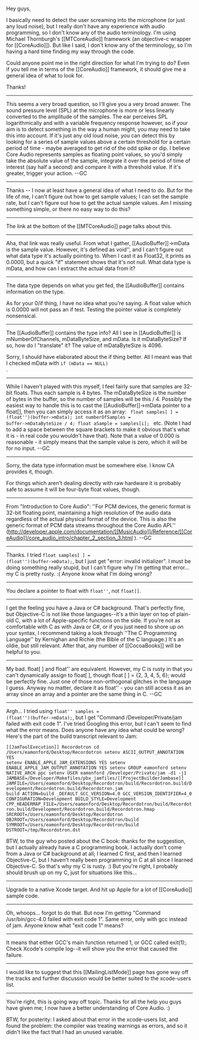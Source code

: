 Hey guys,

I basically need to detect the user screaming into the microphone (or just any loud noise), but I really don't have any experience with audio programming, so I don't know any of the audio terminology. I'm using Michael Thornburgh's [[MTCoreAudio]] framework (an objective-c wrapper for [[CoreAudio]]). But like I said, I don't know any of the terminology, so I'm having a hard time finding my way through the code.

Could anyone point me in the right direction for what I'm trying to do? Even if you tell me in terms of the [[CoreAudio]] framework, it should give me a general idea of what to look for.

Thanks!

----

This seems a very broad question, so I'll give you a very broad answer. The sound pressure level (SPL) at the microphone is more or less linearly converted to the amplitude of the samples. The ear perceives SPL logarithmically and with a variable frequency response however, so if your aim is to detect something in the way a human might, you may need to take this into account. If it's just any old loud noise, you can detect this by looking for a series of sample values above a certain threshold for a certain period of time - maybe averaged to get rid of the odd spike or dip. I believe Core Audio represents samples as floating point values, so you'd simply take the absolute value of the sample, integrate it over the period of time of interest (say half a second) and compare it with a threshold value. If it's greater, trigger your action. --GC

----

Thanks -- I now at least have a general idea of what I need to do. But for the life of me, I can't figure out how to get sample values; I can set the sample rate, but I can't figure out how to get the actual sample values. Am I missing something simple, or there no easy way to do this?

----

The link at the bottom of the [[MTCoreAudio]] page talks about this.

----

Aha, that link was really useful. From what I gather, [[AudioBuffer]]->mData is the sample value. However, it's defined as void'', and I can't figure out what data type it's actually pointing to. When I cast it as Float32, it prints as 0.0000, but a quick "if" statement shows that it's not null. What data type is mData, and how can I extract the actual data from it?

----
The data type depends on what you get fed, the [[AudioBuffer]] contains information on the type.

As for your 0/if thing, I have no idea what you're saying. A float value which is 0.0000 will not pass an if test. Testing the pointer value is completely nonsensical.

----

The [[AudioBuffer]] contains the type info? All I see in [[AudioBuffer]] is mNumberOfChannels, mDataByteSize, and mData. Is it mDataByteSize? If so, how do I "translate" it? The value of mDataByteSize is 4096.

Sorry, I should have elaborated about the if thing better. All I meant was that I checked mData with <code>if (mData == NULL) </code>.

----

While I haven't played with this myself, I feel fairly sure that samples are 32-bit floats. Thus each sample is 4 bytes. The mDataByteSize is the number of bytes in the buffer, so the number of samples will be this / 4. Possibly the easiest way to handle this is to cast the [[AudioBuffer]]->mData pointer to a float[], then you can simply access it as an array: <code> float samples[ ] = (float'')(buffer->mData);  int numberOfSamples = buffer->mDataByteSize / 4; float aSample = samples[i]; </code> etc. (Note I had to add a space between the square brackets to make it obvious that's what it is - in real code you wouldn't have that). Note that a value of 0.000 is reasonable - it simply means that the sample value is zero, which it will be for no input.  --GC

----
Sorry, the data type information must be somewhere else. I know CA provides it, though.

For things which aren't dealing directly with raw hardware it is probably safe to assume it will be four-byte float values, though.

----

From "Introduction to Core Audio": ''For PCM devices, the generic format is 32-bit floating point, maintaining a high resolution of the audio data regardless of the actual physical format of the device. This is also the generic format of PCM data streams throughout the Core Audio API.'' (http://developer.apple.com/documentation/[[MusicAudio]]/Reference/[[CoreAudio]]/core_audio_intro/chapter_2_section_3.html ). --GC

----

Thanks. I tried <code>float samples[ ] = (float'')(buffer->mData);</code>, but I just get "error: invalid initializer". I must be doing something really stupid, but I can't figure why I'm getting that error... my C is pretty rusty. :( Anyone know what I'm doing wrong?

----
You declare a pointer to float with <code>float''</code>, not <code>float[]</code>.

----

I get the feeling you have a Java or C# background. That's perfectly fine, but Objective-C is not like those languages--it's a thin layer on top of plain-old C, with a lot of Apple-specific functions on the side. If you're not as comfortable with C as with Java or C#, or if you just need to shore up on your syntax, I recommend taking a look through ''The C Programming Language'' by Kernighan and Richie (the Bible of the C language.) It's an oldie, but still relevant. After that, any number of [[CocoaBooks]] will be helpful to you.

----

My bad. float[ ] and float'' are equivalent. However, my C is rusty in that you can't dynamically assign to float[ ], though float [ ] = {2, 3, 4, 5, 6}; would be perfectly fine. Just one of those non-orthogonal glitches in the language I guess. Anyway no matter, declare it as float'' - you can still access it as an array since an array and a pointer are the same thing in C. --GC

----

Argh... I tried using <code>float'' samples = (float'')(buffer->mData);</code>, but I get "Command /Developer/Private/jam failed with exit code 1". I've tried Googling this error, but I can't seem to find what the error means. Does anyone have any idea what could be wrong? Here's the part of the build transcript relevant to Jam:

<code>[[JamToolExecution]] Recordotron
    cd /Users/eamonford/Desktop/Recordotron
    setenv ASCII_OUTPUT_ANNOTATION YES
    setenv ENABLE_APPLE_JAM_EXTENSIONS YES
    setenv ENABLE_APPLE_JAM_OUTPUT_ANNOTATION YES
    setenv GROUP eamonford
    setenv NATIVE_ARCH ppc
    setenv USER eamonford
    /Developer/Private/jam -d1 -j1 JAMBASE=/Developer/Makefiles/pbx_jamfiles/[[ProjectBuilderJambase]] JAMFILE=/Users/eamonford/Desktop/Recordotron/build/Recordotron.build/Development/Recordotron.build/Recordotron.jam build ACTION=build _DEFAULT_GCC_VERSION=4.0 GCC_VERSION_IDENTIFIER=4_0 CONFIGURATION=Development BUILD_STYLE=Development CPP_HEADERMAP_FILE=/Users/eamonford/Desktop/Recordotron/build/Recordotron.build/Development/Recordotron.build/Recordotron.hmap SRCROOT=/Users/eamonford/Desktop/Recordotron OBJROOT=/Users/eamonford/Desktop/Recordotron/build SYMROOT=/Users/eamonford/Desktop/Recordotron/build DSTROOT=/tmp/Recordotron.dst</code>

BTW, to the guy who posted about the C book: thanks for the suggestion, but I actually already have a C programming book. I actually don't come from a Java or C# background at all; I learned C first, and then I learned Objective-C, but I haven't really been programming in C at all since I learned Objective-C. So that's why my C is rusty. :) But you're right, I probably should brush up on my C, just for situations like this...

----
Upgrade to a native Xcode target. And hit up Apple for a lot of [[CoreAudio]] sample code.

----

Oh, whoops... forgot to do that. But now I'm getting "Command /usr/bin/gcc-4.0 failed with exit code 1". Same error, only with gcc instead of jam. Anyone know what "exit code 1" means?

----

It means that either GCC's main function returned 1, or GCC called exit(1);. Check Xcode's compile log--it will show you the error that caused the failure.

----
I would like to suggest that this [[MailingListMode]] page has gone way off the tracks and further discussion would be better suited to the xcode-users list.

----
You're right, this is going way off topic. Thanks for all the help you guys have given me; I now have a better understanding of Core Audio. :)

BTW, for posterity: I asked about that error in the xcode-users list, and found the problem: the compiler was treating warnings as errors, and so it didn't like the fact that I had an unused variable.